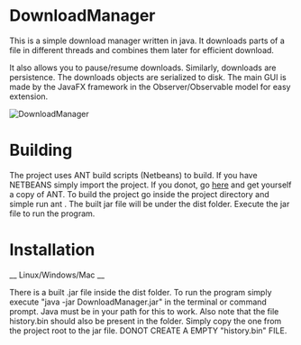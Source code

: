 # DownloadManager

This is a simple download manager written in java. It downloads parts of a file in different threads and combines them later for efficient download.

It also allows you to pause/resume downloads. Similarly, downloads are persistence. The downloads objects are serialized to disk.
The main GUI is made by the JavaFX framework in the Observer/Observable model for easy extension.


![DownloadManager](https://raw.githubusercontent.com/GnikDroy/DownloadManager/master/screenshots/screenshot.png)


# Building 

The project uses ANT build scripts (Netbeans) to build. If you have NETBEANS simply import the project. If you donot, go [here](https://ant.apache.org/) and get yourself a copy of ANT.
To build the project go inside the project directory and simple run ant . The built jar file will be under the dist folder.
Execute the jar file to run the program.

# Installation

__ Linux/Windows/Mac __

There is a built .jar file inside the dist folder.
To run the program simply execute "java -jar DownloadManager.jar" in the terminal or command prompt. Java must be in your path for this to work.
Also note that the file history.bin should also be present in the folder. Simply copy the one from the project root to the jar file. DONOT CREATE A EMPTY "history.bin" FILE.
